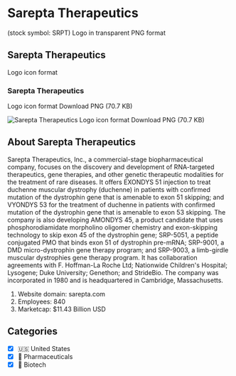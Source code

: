 # Sarepta Therapeutics
 (stock symbol: SRPT) Logo in transparent PNG format

## Sarepta Therapeutics
 Logo icon format

### Sarepta Therapeutics
 Logo icon format Download PNG (70.7 KB)

![Sarepta Therapeutics
 Logo icon format Download PNG (70.7 KB)](/img/orig/SRPT-f602239d.png)

## About Sarepta Therapeutics


Sarepta Therapeutics, Inc., a commercial-stage biopharmaceutical company, focuses on the discovery and development of RNA-targeted therapeutics, gene therapies, and other genetic therapeutic modalities for the treatment of rare diseases. It offers EXONDYS 51 injection to treat duchenne muscular dystrophy (duchenne) in patients with confirmed mutation of the dystrophin gene that is amenable to exon 51 skipping; and VYONDYS 53 for the treatment of duchenne in patients with confirmed mutation of the dystrophin gene that is amenable to exon 53 skipping. The company is also developing AMONDYS 45, a product candidate that uses phosphorodiamidate morpholino oligomer chemistry and exon-skipping technology to skip exon 45 of the dystrophin gene; SRP-5051, a peptide conjugated PMO that binds exon 51 of dystrophin pre-mRNA; SRP-9001, a DMD micro-dystrophin gene therapy program; and SRP-9003, a limb-girdle muscular dystrophies gene therapy program. It has collaboration agreements with F. Hoffman-La Roche Ltd; Nationwide Children's Hospital; Lysogene; Duke University; Genethon; and StrideBio. The company was incorporated in 1980 and is headquartered in Cambridge, Massachusetts.

1. Website domain: sarepta.com
2. Employees: 840
3. Marketcap: $11.43 Billion USD


## Categories
- [x] 🇺🇸 United States
- [x] 💊 Pharmaceuticals
- [x] 🧬 Biotech
